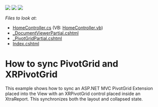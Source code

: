 <!-- default badges list -->
![](https://img.shields.io/endpoint?url=https://codecentral.devexpress.com/api/v1/VersionRange/128579490/17.1.6%2B)
[![](https://img.shields.io/badge/Open_in_DevExpress_Support_Center-FF7200?style=flat-square&logo=DevExpress&logoColor=white)](https://supportcenter.devexpress.com/ticket/details/T438415)
[![](https://img.shields.io/badge/📖_How_to_use_DevExpress_Examples-e9f6fc?style=flat-square)](https://docs.devexpress.com/GeneralInformation/403183)
<!-- default badges end -->
<!-- default file list -->
*Files to look at*:

* [HomeController.cs](./CS/DXWebApplication3/Controllers/HomeController.cs) (VB: [HomeController.vb](./VB/DXWebApplication3/Controllers/HomeController.vb))
* [_DocumentViewerPartial.cshtml](./CS/DXWebApplication3/Views/Home/_DocumentViewerPartial.cshtml)
* [_PivotGridPartial.cshtml](./CS/DXWebApplication3/Views/Home/_PivotGridPartial.cshtml)
* [Index.cshtml](./CS/DXWebApplication3/Views/Home/Index.cshtml)
<!-- default file list end -->
# How to sync PivotGrid and XRPivotGrid


This example shows how to sync an ASP.NET MVC PivotGrid Extension placed into the View with an XRPivotGrid control placed inside an XtraReport. This synchronizes both the layout and collapsed state.

<br/>


